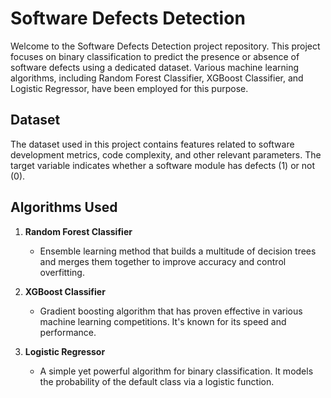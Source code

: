 # Software Defects Detection

Welcome to the Software Defects Detection project repository. This project focuses on binary classification to predict the presence or absence of software defects using a dedicated dataset. Various machine learning algorithms, including Random Forest Classifier, XGBoost Classifier, and Logistic Regressor, have been employed for this purpose.

## Dataset

The dataset used in this project contains features related to software development metrics, code complexity, and other relevant parameters. The target variable indicates whether a software module has defects (1) or not (0).


## Algorithms Used

1. **Random Forest Classifier**
   - Ensemble learning method that builds a multitude of decision trees and merges them together to improve accuracy and control overfitting.

2. **XGBoost Classifier**
   - Gradient boosting algorithm that has proven effective in various machine learning competitions. It's known for its speed and performance.

3. **Logistic Regressor**
   - A simple yet powerful algorithm for binary classification. It models the probability of the default class via a logistic function.
